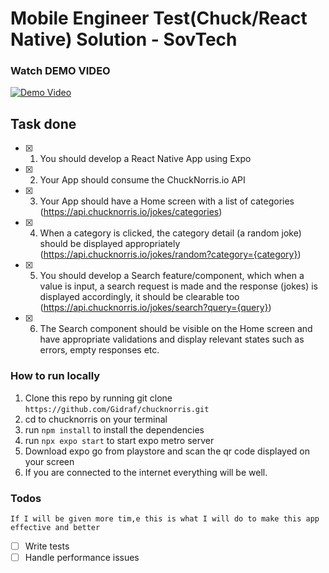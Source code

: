 
# Mobile Engineer Test(Chuck/React Native) Solution - SovTech

### Watch DEMO VIDEO
[![Demo Video](https://res.cloudinary.com/g-draf-inc/image/upload/v1664699407/Screenshot_1664694718_scbypx.png)](https://res.cloudinary.com/g-draf-inc/video/upload/v1664699351/demo_pmi5ov.mp4)

## Task done

- [x] 1. You should develop a React Native App using Expo
- [x] 2. Your App should consume the ChuckNorris.io API
- [x] 3. Your App should have a Home screen with a list of categories
(https://api.chucknorris.io/jokes/categories)
- [x] 4. When a category is clicked, the category detail (a random joke) should be displayed
appropriately (https://api.chucknorris.io/jokes/random?category={category})
- [x] 5. You should develop a Search feature/component, which when a value is input, a
search request is made and the response (jokes) is displayed accordingly, it should
be clearable too
(https://api.chucknorris.io/jokes/search?query={query})
- [x] 6. The Search component should be visible on the Home screen and have appropriate
validations and display relevant states such as errors, empty responses etc.

### How to run locally
1. Clone this repo by running git clone `https://github.com/Gidraf/chucknorris.git`
2. cd to chucknorris on your terminal
3. run `npm install` to install the dependencies
4. run `npx expo start` to start expo metro server
5. Download expo go from playstore and scan the qr code displayed on your screen
6. If you are connected to the internet everything will be well.

### Todos
 `If I will be given more tim,e this is what I will do to make this app effective and better`
- [ ] Write tests
- [ ] Handle performance issues
